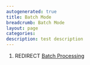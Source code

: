 ```yaml
---
autogenerated: true
title: Batch Mode
breadcrumb: Batch Mode
layout: page
categories: 
description: test description
---
```


1.  REDIRECT [Batch Processing](Batch_Processing )
